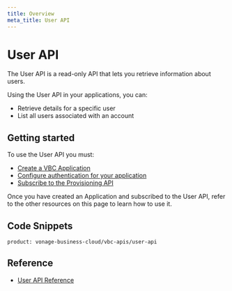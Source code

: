 ```yaml
---
title: Overview
meta_title: User API
---
```

# User API

The User API is a read-only API that lets you retrieve information about users.

Using the User API in your applications, you can:

* Retrieve details for a specific user
* List all users associated with an account

## Getting started

To use the User API you must:

* [Create a VBC Application](/vonage-business-cloud/vbc-apis/getting-started/create-application)
* [Configure authentication for your application](/vonage-business-cloud/vbc-apis/getting-started/authentication)
* [Subscribe to the Provisioning API](/vonage-business-cloud/vbc-apis/getting-started/subscribe-api)

Once you have created an Application and subscribed to the User API, refer to the other resources on this page to learn how to use it.


## Code Snippets

```code_snippet_list
product: vonage-business-cloud/vbc-apis/user-api
```

## Reference

* [User API Reference](/api/vonage-business-cloud/user)
